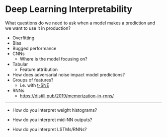 # Deep Learning Interpretability

What questions do we need to ask when a model makes a prediction and we want to use it in production?
* Overfitting
* Bias
* Bugged performance
* CNNs
  * Where is the model focusing on?
* Tabular
  * Feature attribution
* How does adversarial noise impact model predictions?
* Groups of features?
  * i.e. with [t-SNE](https://distill.pub/2016/misread-tsne/)
* RNNs
  * https://distill.pub/2019/memorization-in-rnns/
---
* How do you interpret weight histograms?

* How do you interpret mid-NN outputs?

* How do you interpret LSTMs/RNNs?
